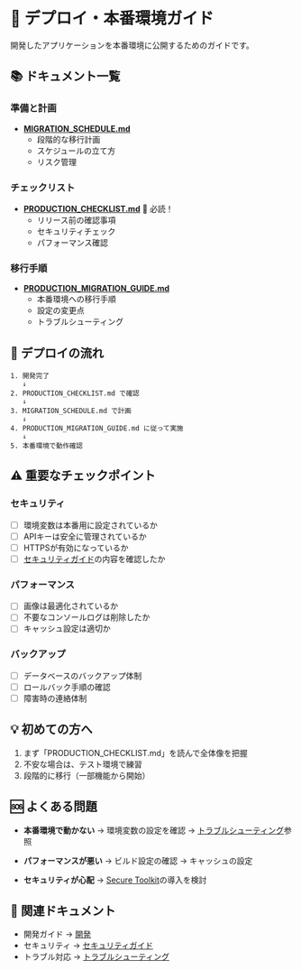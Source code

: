 # 🚀 デプロイ・本番環境ガイド

開発したアプリケーションを本番環境に公開するためのガイドです。

## 📚 ドキュメント一覧

### 準備と計画
- **[MIGRATION_SCHEDULE.md](./MIGRATION_SCHEDULE.md)**
  - 段階的な移行計画
  - スケジュールの立て方
  - リスク管理

### チェックリスト
- **[PRODUCTION_CHECKLIST.md](./PRODUCTION_CHECKLIST.md)** 🌟 必読！
  - リリース前の確認事項
  - セキュリティチェック
  - パフォーマンス確認

### 移行手順
- **[PRODUCTION_MIGRATION_GUIDE.md](./PRODUCTION_MIGRATION_GUIDE.md)**
  - 本番環境への移行手順
  - 設定の変更点
  - トラブルシューティング

## 🎯 デプロイの流れ

```
1. 開発完了
   ↓
2. PRODUCTION_CHECKLIST.md で確認
   ↓
3. MIGRATION_SCHEDULE.md で計画
   ↓
4. PRODUCTION_MIGRATION_GUIDE.md に従って実施
   ↓
5. 本番環境で動作確認
```

## ⚠️ 重要なチェックポイント

### セキュリティ
- [ ] 環境変数は本番用に設定されているか
- [ ] APIキーは安全に管理されているか
- [ ] HTTPSが有効になっているか
- [ ] [セキュリティガイド](../03-security/)の内容を確認したか

### パフォーマンス
- [ ] 画像は最適化されているか
- [ ] 不要なコンソールログは削除したか
- [ ] キャッシュ設定は適切か

### バックアップ
- [ ] データベースのバックアップ体制
- [ ] ロールバック手順の確認
- [ ] 障害時の連絡体制

## 💡 初めての方へ

1. まず「PRODUCTION_CHECKLIST.md」を読んで全体像を把握
2. 不安な場合は、テスト環境で練習
3. 段階的に移行（一部機能から開始）

## 🆘 よくある問題

- **本番環境で動かない**
  → 環境変数の設定を確認
  → [トラブルシューティング](../05-troubleshooting/)参照

- **パフォーマンスが悪い**
  → ビルド設定の確認
  → キャッシュの設定

- **セキュリティが心配**
  → [Secure Toolkit](../03-security/SECURE_TOOLKIT_QUICK_START.md)の導入を検討

## 🔗 関連ドキュメント

- 開発ガイド → [開発](../02-development/)
- セキュリティ → [セキュリティガイド](../03-security/)
- トラブル対応 → [トラブルシューティング](../05-troubleshooting/)